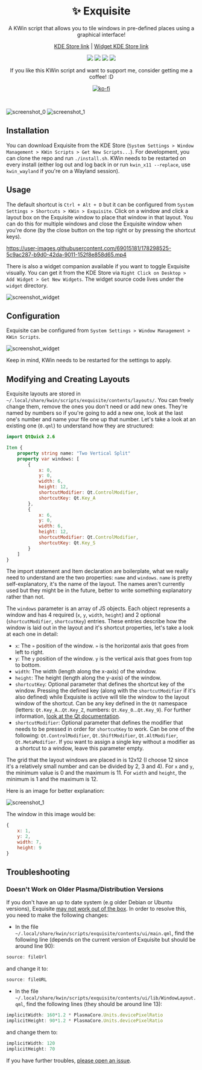 <div align="center"> 
    
# ✨ Exquisite 
A KWin script that allows you to tile windows in pre-defined places using a graphical interface!
    
[KDE Store link](https://store.kde.org/p/1852610/) | [Widget KDE Store link](https://store.kde.org/p/1878384/)

![](https://img.shields.io/static/v1?style=for-the-badge&label=KWin&message=Script&color=blue&logo=kde)
![](https://img.shields.io/badge/Wayland-Ready-blue?style=for-the-badge&logo=linux)
![](https://img.shields.io/static/v1?style=for-the-badge&label=KDE%20Store&message=10K+%20Downloads&color=blue&logo=kde&logoColor=orange)
![](https://img.shields.io/static/v1?style=for-the-badge&label=Qt&message=QML&color=green&logo=qt)

If you like this KWin script and want to support me, consider getting me a coffee! :D

[![ko-fi](https://ko-fi.com/img/githubbutton_sm.svg)](https://ko-fi.com/B0B8FQ871)
    
</div>
<br>

![screenshot_0](https://github.com/qewer33/Exquisite/blob/main/assets/screenshot_0.png?raw=true)
![screenshot_1](https://github.com/qewer33/Exquisite/blob/main/assets/screenshot_1.png?raw=true)

## Installation

You can download Exquisite from the KDE Store (`System Settings > Window Management > KWin Scripts > Get New Scripts...`). For development, you can clone the repo and run `./install.sh`. KWin needs to be restarted on every install (either log out and log back in or run `kwin_x11 --replace`, use `kwin_wayland` if you're on a Wayland session).

## Usage

The default shortcut is `Ctrl + Alt + D` but it can be configured from `System Settings > Shortcuts > KWin > Exquisite`. Click on a window and click a layout box on the Exquisite window to place that window in that layout. You can do this for multiple windows and close the Exquisite window when you're done (by the close button on the top right or by pressing the shortcut keys).


https://user-images.githubusercontent.com/69015181/178298525-5c9ac287-b9d0-42da-9011-152f8e858d65.mp4


There is also a widget companion available if you want to toggle Exquisite visually. You can get it from the KDE Store via `Right Click on Desktop > Add Widget > Get New Widgets`. The widget source code lives under the `widget` directory.

![screenshot_widget](https://github.com/qewer33/Exquisite/blob/main/assets/screenshot_widget.png?raw=true)

## Configuration

Exquisite can be configured from `System Settings > Window Management > KWin Scripts`.

![screenshot_widget](https://github.com/qewer33/Exquisite/blob/main/assets/screenshot_preferences.png?raw=true)

Keep in mind, KWin needs to be restarted for the settings to apply.

## Modifying and Creating Layouts

Exquisite layouts are stored in `~/.local/share/kwin/scripts/exquisite/contents/layouts/`. You can freely change them, remove the ones you don't need or add new ones. They're named by numbers so if you're going to add a new one, look at the last one's number and name your file one up that number. Let's take a look at an existing one (`0.qml`) to understand how they are structured:

```qml
import QtQuick 2.6

Item {
    property string name: "Two Vertical Split"
    property var windows: [
        {
            x: 0,
            y: 0,
            width: 6,
            height: 12,
            shortcutModifier: Qt.ControlModifier,
            shortcutKey: Qt.Key_A
        },
        {
            x: 6,
            y: 0,
            width: 6,
            height: 12,
            shortcutModifier: Qt.ControlModifier,
            shortcutKey: Qt.Key_S
        }
    ]
}
```

The import statement and Item declaration are boilerplate, what we really need to understand are the two properties: `name` and `windows`. `name` is pretty self-explanatory, it's the name of the layout. The names aren't currently used but they might be in the future, better to write something explanatory rather than not.

The `windows` parameter is an array of JS objects. Each object represents a window and has 4 required (`x`, `y`, `width`, `height`) and 2 optional (`shortcutModifier`, `shortcutKey`) entries. These entries describe how the window is laid out in the layout and it's shortcut properties, let's take a look at each one in detail:

- `x`: The `»` position of the window. `»` is the horizontal axis that goes from left to right.
- `y`: The `y` position of the window. `y` is the vertical axis that goes from top to bottom.
- `width`: The width (length along the x-axis) of the window.
- `height`: The height (length along the y-axis) of the window.
- `shortcutKey`: Optional parameter that defines the shortcut key of the window. Pressing the defined key (along with the `shortcutModifier` if it's also defined) while Exquisite is active will tile the window to the layout window of the shortcut. Can be any key defined in the `Qt` namespace (letters: `Qt.Key_A`...`Qt.Key_Z`, numbers: `Qt.Key_0`...`Qt.Key_9`). For further information, [look at the Qt documentation](https://doc.qt.io/qt-5/qt.html#Key-enum).
- `shortcutModifier`: Optional parameter that defines the modifier that needs to be pressed in order for `shortcutKey` to work. Can be one of the following: `Qt.ControlModifier`, `Qt.ShiftModifier`, `Qt.AltModifier`, `Qt.MetaModifier`. If you want to assign a single key without a modifier as a shortcut to a window, leave this parameter empty.

The grid that the layout windows are placed in is 12x12 (I choose 12 since it's a relatively small number and can be divided by 2, 3 and 4). For `x` and `y`, the minimum value is 0 and the maximum is 11. For `width` and `height`, the minimum is 1 and the maximum is 12.

Here is an image for better explanation:

![screenshot_1](https://github.com/qewer33/Exquisite/blob/main/assets/layout_explanation.png?raw=true)

The window in this image would be:

```qml
{
    x: 1,
    y: 2,
    width: 7,
    height: 9
}
```
## Troubleshooting

### Doesn't Work on Older Plasma/Distribution Versions

If you don't have an up to date system (e.g older Debian or Ubuntu versions), Exquisite [may not work out of the box](https://github.com/qewer33/Exquisite/issues/10). In order to resolve this, you need to make the following changes:

- In the file `~/.local/share/kwin/scripts/exquisite/contents/ui/main.qml`, find the following line (depends on the current version of Exquisite but should be around line 90):
```qml
source: fileUrl
```
and change it to:
```qml
source: fileURL
```

- In the file `~/.local/share/kwin/scripts/exquisite/contents/ui/lib/WindowLayout.qml`, find the following lines (they should be around line 13):
```qml
implicitWidth: 160*1.2 * PlasmaCore.Units.devicePixelRatio
implicitHeight: 90*1.2 * PlasmaCore.Units.devicePixelRatio
```
and change them to:
```qml
implicitWidth: 120
implicitHeight: 70
```

If you have further troubles, [please open an issue](https://github.com/qewer33/Exquisite/issues/new).

